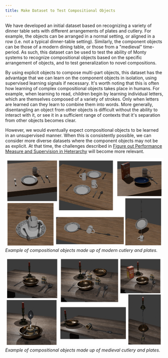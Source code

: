 ```yaml
---
title: Make Dataset to Test Compositional Objects
---
```


We have developed an initial dataset based on recognizing a variety of dinner table sets with different arrangements of plates and cutlery. For example, the objects can be arranged in a normal setting, or aligned in a row (i.e. not a typical dinner-table setting). Similarly, the component objects can be those of a modern dining table, or those from a "medieval" time-period. As such, this dataset can be used to test the ability of Monty systems to recognize compositional objects based on the specific arrangement of objects, and to test generalization to novel compositions.

By using explicit objects to compose multi-part objects, this dataset has the advantage that we can learn on the component objects in isolation, using supervised learning signals if necessary. It's worth noting that this is often how learning of complex compositional objects takes place in humans. For example, when learning to read, children begin by learning individual letters, which are themselves composed of a variety of strokes. Only when letters are learned can they learn to combine them into words. More generally, disentangling an object from other objects is difficult without the ability to interact with it, or see it in a sufficient range of contexts that it's separation from other objects becomes clear.

However, we would eventually expect compositional objects to be learned in an unsupervised manner. When this is consistently possible, we can consider more diverse datasets where the component objects may not be as explicit. At that time, the challenges described in [Figure out Performance Measure and Supervision in Heterarchy](../cmp-hierarchy-improvements/figure-out-performance-measure-and-supervision-in-heterarchy.md) will become more relevant.

![Dinner table set](../../figures/future-work/dinner_variations_standard.png)
*Example of compositional objects made up of modern cutlery and plates.*

![Dinner table set](../../figures/future-work/dinner_variations_medieval.png)
*Example of compositional objects made up of medieval cutlery and plates.*
